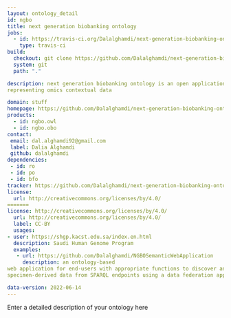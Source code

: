 ```yaml
---
layout: ontology_detail
id: ngbo
title: next generation biobanking ontology
jobs:
  - id: https://travis-ci.org/Dalalghamdi/next-generation-biobanking-ontology
    type: travis-ci
build:
  checkout: git clone https://github.com/Dalalghamdi/next-generation-biobanking-ontology.git
  system: git
  path: "."

description: next generation biobanking ontology is an open application ontology
representing omics contextual data

domain: stuff
homepage: https://github.com/Dalalghamdi/next-generation-biobanking-ontology
products:
  - id: ngbo.owl
  - id: ngbo.obo
contact:
 email: dal.alghamdi92@gmail.com
 label: Dalia Alghamdi
 github: dalalghamdi
dependencies:
 - id: ro
 - id: po
 - id: bfo
tracker: https://github.com/Dalalghamdi/next-generation-biobanking-ontology/issues
license:
  url: http://creativecommons.org/licenses/by/4.0/
=======
license: http://creativecommons.org/licenses/by/4.0/
  url: http://creativecommons.org/licenses/by/4.0/
  label: CC-BY
  usages:
- user: https://shgp.kacst.edu.sa/index.en.html
  description: Saudi Human Genome Program
  examples:
   - url: https://github.com/Dalalghamdi/NGBOSemanticWebApplication
     description: an ontology-based
web application for end-users with appropriate functions to discover and request the
specimen-derived data from SPARQL endpoints using a data federation approach

data-version: 2022-06-14
---
```


Enter a detailed description of your ontology here
